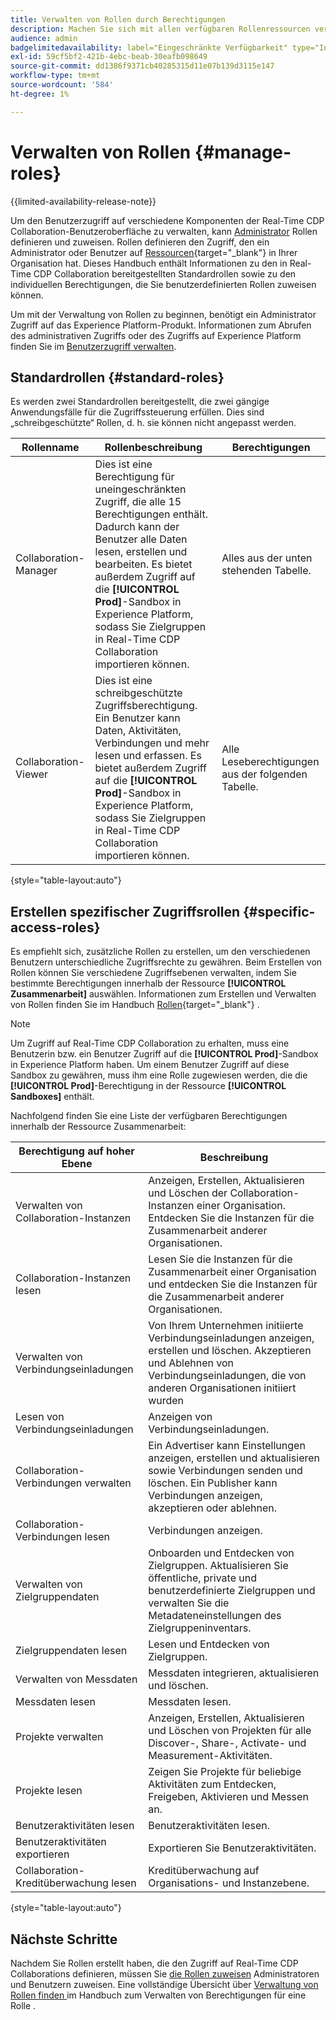 ```yaml
---
title: Verwalten von Rollen durch Berechtigungen
description: Machen Sie sich mit allen verfügbaren Rollenressourcen vertraut, die Zugriff auf verschiedene Komponenten in der Real-Time CDP Collaboration-Benutzeroberfläche bieten.
audience: admin
badgelimitedavailability: label="Eingeschränkte Verfügbarkeit" type="Informative" url="https://helpx.adobe.com/de/legal/product-descriptions/real-time-customer-data-platform-collaboration.html newtab=true"
exl-id: 59cf5bf2-421b-4ebc-beab-30eafb098649
source-git-commit: dd1386f9371cb40285315d11e07b139d3115e147
workflow-type: tm+mt
source-wordcount: '584'
ht-degree: 1%

---
```


# Verwalten von Rollen {#manage-roles}

{{limited-availability-release-note}}

Um den Benutzerzugriff auf verschiedene Komponenten der Real-Time CDP Collaboration-Benutzeroberfläche zu verwalten, kann [Administrator](./manage-user-access.md#system-admin-gain-access) Rollen definieren und zuweisen. Rollen definieren den Zugriff, den ein Administrator oder Benutzer auf [Ressourcen](https://experienceleague.adobe.com/de/docs/experience-platform/access-control/home#permissions){target="_blank"} in Ihrer Organisation hat. Dieses Handbuch enthält Informationen zu den in Real-Time CDP Collaboration bereitgestellten Standardrollen sowie zu den individuellen Berechtigungen, die Sie benutzerdefinierten Rollen zuweisen können.

Um mit der Verwaltung von Rollen zu beginnen, benötigt ein Administrator Zugriff auf das Experience Platform-Produkt. Informationen zum Abrufen des administrativen Zugriffs oder des Zugriffs auf Experience Platform finden Sie im [Benutzerzugriff verwalten](./manage-user-access.md#manage-user-access-through-permissions).

## Standardrollen {#standard-roles}

Es werden zwei Standardrollen bereitgestellt, die zwei gängige Anwendungsfälle für die Zugriffssteuerung erfüllen. Dies sind „schreibgeschützte“ Rollen, d. h. sie können nicht angepasst werden.

| Rollenname | Rollenbeschreibung | Berechtigungen |
| --- | --- | --- | 
| Collaboration-Manager | Dies ist eine Berechtigung für uneingeschränkten Zugriff, die alle 15 Berechtigungen enthält. Dadurch kann der Benutzer alle Daten lesen, erstellen und bearbeiten. Es bietet außerdem Zugriff auf die **[!UICONTROL Prod]**-Sandbox in Experience Platform, sodass Sie Zielgruppen in Real-Time CDP Collaboration importieren können. | Alles aus der unten stehenden Tabelle. |
| Collaboration-Viewer | Dies ist eine schreibgeschützte Zugriffsberechtigung. Ein Benutzer kann Daten, Aktivitäten, Verbindungen und mehr lesen und erfassen. Es bietet außerdem Zugriff auf die **[!UICONTROL Prod]**-Sandbox in Experience Platform, sodass Sie Zielgruppen in Real-Time CDP Collaboration importieren können. | Alle Leseberechtigungen aus der folgenden Tabelle. |

{style="table-layout:auto"}

## Erstellen spezifischer Zugriffsrollen {#specific-access-roles}

Es empfiehlt sich, zusätzliche Rollen zu erstellen, um den verschiedenen Benutzern unterschiedliche Zugriffsrechte zu gewähren. Beim Erstellen von Rollen können Sie verschiedene Zugriffsebenen verwalten, indem Sie bestimmte Berechtigungen innerhalb der Ressource **[!UICONTROL Zusammenarbeit]** auswählen. Informationen zum Erstellen und Verwalten von Rollen finden Sie im Handbuch [Rollen](https://experienceleague.adobe.com/de/docs/experience-platform/access-control/abac/permissions-ui/roles#create-new-role){target="_blank"} .

>[!NOTE]
> Um Zugriff auf Real-Time CDP Collaboration zu erhalten, muss eine Benutzerin bzw. ein Benutzer Zugriff auf die **[!UICONTROL Prod]**-Sandbox in Experience Platform haben. Um einem Benutzer Zugriff auf diese Sandbox zu gewähren, muss ihm eine Rolle zugewiesen werden, die die **[!UICONTROL Prod]**-Berechtigung in der Ressource **[!UICONTROL Sandboxes]** enthält.

Nachfolgend finden Sie eine Liste der verfügbaren Berechtigungen innerhalb der Ressource Zusammenarbeit:

| Berechtigung auf hoher Ebene | Beschreibung |
| --- | --- |
| Verwalten von Collaboration-Instanzen | Anzeigen, Erstellen, Aktualisieren und Löschen der Collaboration-Instanzen einer Organisation. Entdecken Sie die Instanzen für die Zusammenarbeit anderer Organisationen. |
| Collaboration-Instanzen lesen | Lesen Sie die Instanzen für die Zusammenarbeit einer Organisation und entdecken Sie die Instanzen für die Zusammenarbeit anderer Organisationen. |
| Verwalten von Verbindungseinladungen | Von Ihrem Unternehmen initiierte Verbindungseinladungen anzeigen, erstellen und löschen. Akzeptieren und Ablehnen von Verbindungseinladungen, die von anderen Organisationen initiiert wurden |
| Lesen von Verbindungseinladungen | Anzeigen von Verbindungseinladungen. |
| Collaboration-Verbindungen verwalten | Ein Advertiser kann Einstellungen anzeigen, erstellen und aktualisieren sowie Verbindungen senden und löschen. Ein Publisher kann Verbindungen anzeigen, akzeptieren oder ablehnen. |
| Collaboration-Verbindungen lesen | Verbindungen anzeigen. |
| Verwalten von Zielgruppendaten | Onboarden und Entdecken von Zielgruppen. Aktualisieren Sie öffentliche, private und benutzerdefinierte Zielgruppen und verwalten Sie die Metadateneinstellungen des Zielgruppeninventars. |
| Zielgruppendaten lesen | Lesen und Entdecken von Zielgruppen. |
| Verwalten von Messdaten | Messdaten integrieren, aktualisieren und löschen. |
| Messdaten lesen | Messdaten lesen. |
| Projekte verwalten | Anzeigen, Erstellen, Aktualisieren und Löschen von Projekten für alle Discover-, Share-, Activate- und Measurement-Aktivitäten. |
| Projekte lesen | Zeigen Sie Projekte für beliebige Aktivitäten zum Entdecken, Freigeben, Aktivieren und Messen an. |
| Benutzeraktivitäten lesen | Benutzeraktivitäten lesen. |
| Benutzeraktivitäten exportieren | Exportieren Sie Benutzeraktivitäten. |
| Collaboration-Kreditüberwachung lesen | Kreditüberwachung auf Organisations- und Instanzebene. |

{style="table-layout:auto"}

## Nächste Schritte

Nachdem Sie Rollen erstellt haben, die den Zugriff auf Real-Time CDP Collaborations definieren, müssen Sie [die Rollen zuweisen](./manage-user-access.md#assign-a-role) Administratoren und Benutzern zuweisen. Eine vollständige Übersicht über [ Verwaltung von Rollen finden ](https://experienceleague.adobe.com/de/docs/experience-platform/access-control/abac/permissions-ui/permissions) im Handbuch zum Verwalten von Berechtigungen für eine Rolle .
